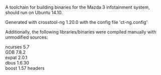 A toolchain for building binaries for the Mazda 3 infotainment system, should run on Ubuntu 14.10.

Generated with crosstool-ng 1.20.0 with the config file 'ct-ng.config'

Additionally, the following libraries/binaries were compiled manually with unmodified sources:

ncurses 5.7 <br />
GDB 7.8.2 <br />
expat 2.0.1 <br />
dbus 1.6.30 <br />
boost 1.57 headers <br />
